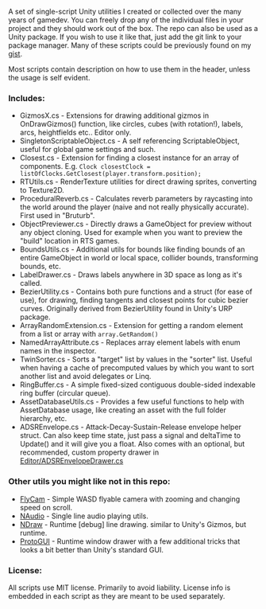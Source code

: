 A set of single-script Unity utilities I created or collected over the many years of gamedev. You can freely drop any of the individual files in your project and they should work out of the box. The repo can also be used as a Unity package. If you wish to use it like that, just add the git link to your package manager. Many of these scripts could be previously found on my [gist](https://gist.github.com/nothke).

Most scripts contain description on how to use them in the header, unless the usage is self evident.

### Includes:
* GizmosX.cs - Extensions for drawing additional gizmos in OnDrawGizmos() function, like circles, cubes (with rotation!), labels, arcs, heightfields etc.. Editor only.
* SingletonScriptableObject.cs - A self referencing ScriptableObject, useful for global game settings and such.
* Closest.cs - Extension for finding a closest instance for an array of components. E.g. `Clock closestClock = listOfClocks.GetClosest(player.transform.position);`
* RTUtils.cs - RenderTexture utilities for direct drawing sprites, converting to Texture2D.
* ProceduralReverb.cs - Calculates reverb parameters by raycasting into the world around the player (naive and not really physically accurate). First used in "Bruturb".
* ObjectPreviewer.cs - Directly draws a GameObject for preview without any object cloning. Used for example when you want to preview the "build" location in RTS games.
* BoundsUtils.cs - Additional utils for bounds like finding bounds of an entire GameObject in world or local space, collider bounds, transforming bounds, etc.
* LabelDrawer.cs - Draws labels anywhere in 3D space as long as it's called.
* BezierUtility.cs - Contains both pure functions and a struct (for ease of use), for drawing, finding tangents and closest points for cubic bezier curves. Originally derived from BezierUtility found in Unity's URP package.
* ArrayRandomExtension.cs - Extension for getting a random element from a list or array with `array.GetRandom()`
* NamedArrayAttribute.cs - Replaces array element labels with enum names in the inspector.
* TwinSorter.cs - Sorts a "target" list by values in the "sorter" list. Useful when having a cache of precomputed values by which you want to sort another list and avoid delegates or Linq.
* RingBuffer.cs - A simple fixed-sized contiguous double-sided indexable ring buffer (circular queue).
* AssetDatabaseUtils.cs - Provides a few useful functions to help with AssetDatabase usage, like creating an asset with the full folder hierarchy, etc.
* ADSREnvelope.cs - Attack-Decay-Sustain-Release envelope helper struct. Can also keep time state, just pass a signal and deltaTime to Update() and it will give you a float. Also comes with an optional, but recommended, custom property drawer in [Editor/ADSREnvelopeDrawer.cs](Editor/ADSREnvelopeDrawer.cs)

### Other utils you might like not in this repo:
* [FlyCam](https://github.com/nothke/FlyCam) - Simple WASD flyable camera with zooming and changing speed on scroll.
* [NAudio](https://github.com/nothke/NAudio) - Single line audio playing utils.
* [NDraw](https://github.com/nothke/NDraw) - Runtime [debug] line drawing. similar to Unity's Gizmos, but runtime.
* [ProtoGUI](https://github.com/nothke/ProtoGUI) - Runtime window drawer with a few additional tricks that looks a bit better than Unity's standard GUI.

### License:

All scripts use MIT license. Primarily to avoid liability. License info is embedded in each script as they are meant to be used separately.